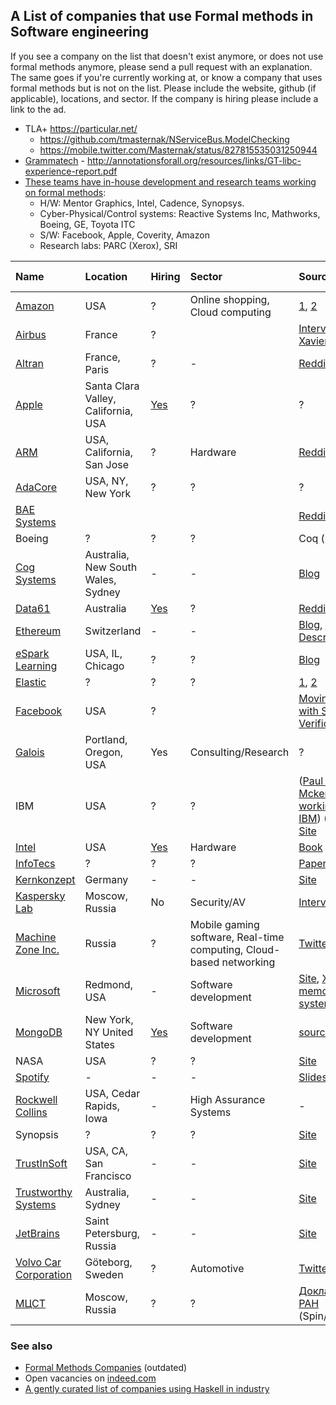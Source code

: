 ## A List of companies that use Formal methods in Software engineering

If you see a company on the list that doesn't exist anymore, or does not use formal methods anymore,
please send a pull request with an explanation. The same goes if you're currently working at, or know a company that uses formal methods but is not on the list. Please include the website, github (if applicable), locations, and sector.
If the company is hiring please include a link to the ad.

* TLA+ https://particular.net/ 
   * https://github.com/tmasternak/NServiceBus.ModelChecking
   * https://mobile.twitter.com/Masternak/status/827815535031250944 
* [Grammatech](https://www.grammatech.com/about) - http://annotationsforall.org/resources/links/GT-libc-experience-report.pdf
* [These teams have in-house development and research teams working on formal methods](https://www.reddit.com/r/practicalfm/comments/7436g4/a_list_of_companies_that_use_formal_methods/dt54410/):
  * H/W: Mentor Graphics, Intel, Cadence, Synopsys.
  * Cyber-Physical/Control systems: Reactive Systems Inc, Mathworks, Boeing, GE, Toyota ITC
  * S/W: Facebook, Apple, Coverity, Amazon
  * Research labs: PARC (Xerox), SRI

| Name | Location | Hiring | Sector | Source | Remote OK? |
| :--- | :------- | :----- | :----- | :----- | :--------- |
[Amazon](https://www.amazon.com/) | USA | ? | Online shopping, Cloud computing | [1](https://cacm.acm.org/magazines/2015/4/184701-how-amazon-web-services-uses-formal-methods/abstract), [2](http://lamport.azurewebsites.net/tla/amazon.html)
[Airbus](http://www.airbus.com/) | France | ? | | [Interview with Xavier Leroy](https://www.cs.cmu.edu/~popl-interviews/leroy.html)
[Altran](https://www.altran.com/us/en/) | France, Paris | ? | - | [Reddit](https://www.reddit.com/r/practicalfm/comments/7436g4/a_list_of_companies_that_use_formal_methods/dnwrvxq/)
[Apple](https://www.apple.com/) | Santa Clara Valley, California, USA | [Yes](https://jobs.apple.com/search?job=31782278&openJobId=31782278#&ss=Verification%20Engineer&t=0&so=&pN=0) | ? | ?
[ARM](https://www.arm.com/company) | USA, California, San Jose | ? | Hardware | [Reddit](https://www.reddit.com/r/practicalfm/comments/7436g4/a_list_of_companies_that_use_formal_methods/dnxrh5l/) |
[AdaCore](http://www.adacore.com/company) | USA, NY, New York | ? | ? | ?
[BAE Systems](http://www.baesystems.com/en/home) | | | | [Reddit](https://www.reddit.com/r/Coq/comments/7ajnct/coq_in_industry/dpavptl/) | 
Boeing | ? | ? | ? | Coq (no proof)
[Cog Systems](https://cog.systems/) | Australia, New South Wales, Sydney | - | - | [Blog](https://cog.systems/d4-secure-sdk/) | ?
[Data61](https://www.csiro.au/) | Australia | [Yes](https://jobs.csiro.au/search/?q=data61) | ? | [Reddit](https://www.reddit.com/r/Coq/comments/7ajnct/coq_in_industry/dpai2ve/) (Coq)
[Ethereum](https://ethereum.org/) | Switzerland | - | - | [Blog](https://blog.ethereum.org/2016/09/01/formal-methods-roadmap/), [Code](https://github.com/pirapira/eth-isabelle), [Description](https://github.com/pirapira/ethereum-formal-verification-overview) | ?
[eSpark Learning](https://www.esparklearning.com/) | USA, IL, Chicago | ? | ? | [Blog](https://medium.com/espark-engineering-blog/formal-methods-in-practice-8f20d72bce4f) |
[Elastic](https://www.elastic.co/) | ? | ? | ? | [1](https://github.com/elastic/elasticsearch-tla), [2](https://mobile.twitter.com/Mpdreamz/status/827051519128256513)
[Facebook](https://www.facebook.com/) | USA | ? |  | [Moving Fast with Software Verification](https://research.fb.com/wp-content/uploads/2016/11/publication00124_download0001.pdf)
[Galois](https://galois.com) | Portland, Oregon, USA | Yes | Consulting/Research | ?
IBM | USA | ? | ? | ([Paul E. Mckenney's working for IBM](https://paulmck.livejournal.com/tag/promela)) (Spin), [Site](https://www.research.ibm.com/haifa/dept/vst/hvt.shtml)
[Intel](https://www.intel.com/) | USA | [Yes](http://jobs.intel.com/ListJobs/All/Search/jobtitle/verification-engineer/) | Hardware | [Book](https://link.springer.com/chapter/10.1007%2F978-3-540-69850-0_8?LI=true) | ?
[InfoTecs](https://infotecs.ru/) | ? | ? | ? | [Paper](https://dl.acm.org/citation.cfm?doid=3123569.3123571) (Coq)
[Kernkonzept](https://www.kernkonzept.com/) | Germany | - | - | [Site](https://www.kernkonzept.com/) | ?
[Kaspersky Lab](https://www.kaspersky.com) | Moscow, Russia | No | Security/AV | [Interview](https://xakep.ru/2012/11/26/kaspersky-os/)
[Machine Zone Inc.](https://www.mz.com/) | Russia | ? | Mobile gaming software, Real-time computing, Cloud-based networking  | [Twitter](https://twitter.com/levwalkin/status/827129877186752513) (TLA+)
[Microsoft](https://www.microsoft.com/) | Redmond, USA | - | Software development | [Site](https://www.microsoft.com/en-us/research/publication/tla-proofs/), [XBox360 memory system](https://channel9.msdn.com/Events/Build/2014/3-642#time=21m46s) (TLA+) | ?
[MongoDB]() | New York, NY United States | [Yes](https://www.mongodb.com/careers/departments) | Software development | [source](https://github.com/visualzhou/mongo-repl-tla) | 
NASA | USA | ? | ? | [Site](https://shemesh.larc.nasa.gov/fm/)
[Spotify](https://www.spotify.com/int/about-us/contact/) | - | - | - | [Slides](https://www.cs.tut.fi/tapahtumat/testaus12/kalvot/Karl_ta.pdf) | ?
[Rockwell Collins](https://www.rockwellcollins.com/) | USA, Cedar Rapids, Iowa | - |  High Assurance Systems | - | ?
Synopsis | ? | ? | ? | [Site](https://www.synopsys.com/verification.html)
[TrustInSoft](https://trust-in-soft.com/) | USA, CA, San Francisco | - | - | [Site](https://trust-in-soft.com/polarssl-verification-kit/) | ?
[Trustworthy Systems](https://ts.data61.csiro.au/) | Australia, Sydney  | - | - | [Site](https://ts.data61.csiro.au/projects/TS/l4.verified/) | ?
[JetBrains](https://jetbrains.org) | Saint Petersburg, Russia | - | - | [Site](https://research.jetbrains.org/ru/groups/group-for-dependent-types-and-hott) | ?
[Volvo Car Corporation](https://www.volvocars.com/) | Göteborg, Sweden | ? | Automotive | [Twitter](https://twitter.com/quviq/status/887951935621431296) | ? |
[МЦСТ](http://www.mcst.ru/) | Moscow, Russia | ? | ? | [Доклад в ИСП РАН](https://www.youtube.com/watch?v=67eD3hLmU_8&t=43s) (Spin/Promela)

### See also

* [Formal Methods Companies](http://formalmethods.wikia.com/wiki/Companies) (outdated)
* Open vacancies on [indeed.com](https://www.indeed.com/q-Logic-Formal-Verification-jobs.html)
* [ A gently curated list of companies using Haskell in industry](https://github.com/erkmos/haskell-companies)
